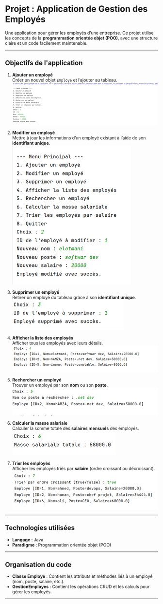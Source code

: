 # Projet : Application de Gestion des Employés

Une application pour gérer les employés d’une entreprise. Ce projet utilise les concepts de la **programmation orientée objet (POO)**, avec une structure claire et un code facilement maintenable.

---

## Objectifs de l'application

1. **Ajouter un employé**  
   Créer un nouvel objet `Employe` et l’ajouter au tableau.  
   ![Ajouter un employé](capture/ajouter-emp.png)

2. **Modifier un employé**  
   Mettre à jour les informations d’un employé existant à l’aide de son **identifiant unique**.  
   ![Modifier un employé](capture/modifier-empl.png)

3. **Supprimer un employé**  
   Retirer un employé du tableau grâce à son **identifiant unique**.  
   ![Supprimer un employé](capture/sup-empl.png)

4. **Afficher la liste des employés**  
   Afficher tous les employés avec leurs détails.  
   ![Afficher la liste](capture/list-empl.png)

5. **Rechercher un employé**  
   Trouver un employé par son **nom** ou son **poste**.  
   ![Rechercher un employé](capture/chercher-emp.png)

6. **Calculer la masse salariale**  
   Calculer la somme totale des **salaires mensuels** des employés.  
   ![Calculer la masse salariale](capture/masse-sal.png)

7. **Trier les employés**  
   Afficher les employés triés par **salaire** (ordre croissant ou décroissant).  
   ![Trier les employés](capture/Trier-empl.png)

---

## Technologies utilisées

- **Langage** : Java
- **Paradigme** : Programmation orientée objet (POO)

---

## Organisation du code

- **Classe Employe** : Contient les attributs et méthodes liés à un employé (nom, poste, salaire, etc.).
- **GestionEmployes** : Contient les opérations CRUD et les calculs pour gérer les employés.

---


